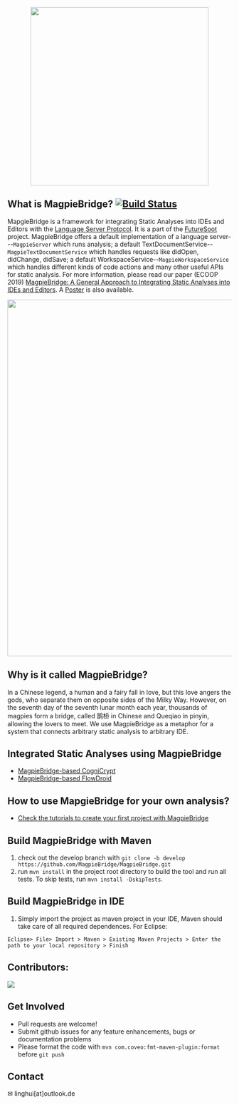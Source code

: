 
<p align="center">
<img src="https://github.com/MagpieBridge/MagpieBridge/blob/develop/doc/logshort.png" width="400">
</p> 

## What is MagpieBridge? [![Build Status](https://travis-ci.com/MagpieBridge/MagpieBridge.svg?branch=master)](https://travis-ci.com/MagpieBridge/MagpieBridge)

MapgieBridge is a framework for integrating Static Analyses into IDEs and Editors with the [Language Server Protocol](https://microsoft.github.io/language-server-protocol/specification). It is a part of the [FutureSoot](http://sable.github.io/soot/future-soot/) project. MagpieBridge offers a default implementation of a language server---`MagpieServer` which runs analysis; a default TextDocumentService--`MagpieTextDocumentService` which handles requests like didOpen, didChange, didSave; a default WorkspaceService--`MagpieWorkspaceService` which handles different kinds of code actions and many other useful APIs for static analysis. For more information, please read our paper (ECOOP 2019) 
[MagpieBridge: A General Approach to Integrating Static Analyses into IDEs and Editors](https://linghuiluo.github.io/ECOOP19MagpieBridge.pdf).
A [Poster](https://linghuiluo.github.io/ECOOP19MagpieBridgePoster.pdf) is also available. 

<img src="https://github.com/MagpieBridge/MagpieBridge/blob/master/doc/goal.PNG"  width="800">

## Why is it called MagpieBridge?
In a Chinese legend, a human and a fairy fall in love, but this love angers the gods, who separate them
on opposite sides of the Milky Way. However, on the seventh day of the seventh lunar month each year,
thousands of magpies form a bridge, called 鹊桥 in Chinese and Queqiao in pinyin, allowing the lovers
to meet. We use MagpieBridge as a metaphor for a system that connects arbitrary static analysis to arbitrary IDE.

## Integrated Static Analyses using MagpieBridge
- [MagpieBridge-based CogniCrypt](https://github.com/MagpieBridge/CryptoLSPDemo)
- [MagpieBridge-based FlowDroid](https://github.com/MagpieBridge/FlowDroidLSPDemo)

## How to use MapgieBridge for your own analysis?
- [Check the tutorials to create your first project with MagpieBridge](https://github.com/MagpieBridge/MagpieBridge/wiki)

## Build MagpieBridge with Maven
1. check out the develop branch with `git clone -b develop https://github.com/MagpieBridge/MagpieBridge.git`
2. run `mvn install` in the project root directory to build the tool and run all tests. To skip tests, run `mvn install -DskipTests`.

## Build MagpieBridge in IDE
1. Simply import the project as maven project in your IDE, Maven should take care of all required dependences. For Eclipse: 
```
Eclipse> File> Import > Maven > Existing Maven Projects > Enter the path to your local repository > Finish
```

## Contributors:
<a href="https://github.com/MagpieBridge/MagpieBridge/graphs/contributors">
    <img src="https://github.com/MagpieBridge/MagpieBridge/blob/master/doc/contributor.png"/>
</a>

## Get Involved
- Pull requests are welcome!
- Submit github issues for any feature enhancements, bugs or documentation problems
- Please format the code with `mvn com.coveo:fmt-maven-plugin:format` before `git push`
## Contact 
&#x2709; linghui[at]outlook.de
